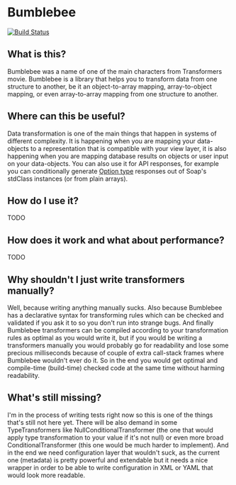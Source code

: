 Bumblebee
=========

[![Build Status](https://travis-ci.org/nikita2206/bumblebee.svg?branch=master)](https://travis-ci.org/nikita2206/bumblebee)

What is this?
-------------

Bumblebee was a name of one of the main characters from Transformers movie. Bumblebee is a library that helps you
to transform data from one structure to another, be it an object-to-array mapping, array-to-object mapping, or even
array-to-array mapping from one structure to another.

Where can this be useful?
-------------------------

Data transformation is one of the main things that happen in systems of different complexity. It is happening
when you are mapping your data-objects to a representation that is compatible with your view layer, it is also happening
when you are mapping database results on objects or user input on your data-objects. You can also use it for API
responses, for example you can conditionally generate [Option type](http://en.wikipedia.org/wiki/Option_type) responses
out of Soap's stdClass instances (or from plain arrays).

How do I use it?
----------------

TODO

How does it work and what about performance?
-----------------

TODO

Why shouldn't I just write transformers manually?
-------------------------------------------------

Well, because writing anything manually sucks. Also because Bumblebee has a declarative syntax for transforming rules
which can be checked and validated if you ask it to so you don't run into strange bugs. And finally Bumblebee
transformers can be compiled according to your transformation rules as optimal as you would write it, 
but if you would be writing a transformers manually you would probably go for readability and lose some
precious milliseconds because of couple of extra call-stack frames where Bumblebee wouldn't ever do it.
So in the end you would get optimal and compile-time (build-time) checked code at the same time without harming readability.

What's still missing?
---------------------

I'm in the process of writing tests right now so this is one of the things that's still not here yet.
There will be also demand in some TypeTransformers like NullConditionalTransformer (the one that would apply type
transformation to your value if it's not null) or even more broad ConditionalTransformer (this one would be much harder
to implement). And in the end we need configuration layer that wouldn't suck, as the current one (metadata) is pretty
powerful and extendable but it needs a nice wrapper in order to be able to write configuration in XML or YAML
that would look more readable.
